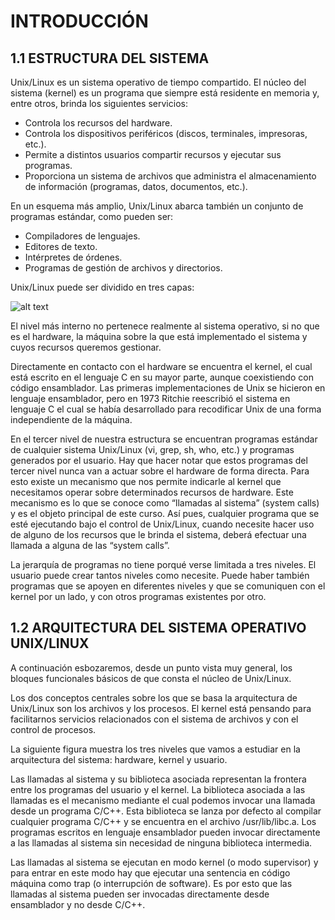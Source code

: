 <h1>INTRODUCCIÓN</h1>

<h2>1.1 ESTRUCTURA DEL SISTEMA</h2>

<p>Unix/Linux es un sistema operativo de tiempo compartido. El núcleo del sistema (kernel) es un programa que siempre está residente en memoria y, entre otros, brinda los siguientes servicios:</p>

<ul>
  <li>Controla los recursos del hardware.</li>
  <li>Controla los dispositivos periféricos (discos, terminales, impresoras, etc.).</li>
  <li>Permite a distintos usuarios compartir recursos y ejecutar sus programas.</li>
  <li>Proporciona un sistema de archivos que administra el almacenamiento de información (programas, datos, documentos, etc.).</li>
</ul>

  <p>En un esquema más amplio, Unix/Linux abarca también un conjunto de programas estándar, como pueden ser:</p>
  
<ul>
  <li>Compiladores de lenguajes.</li>
  <li>Editores de texto.</li>
  <li>Intérpretes de órdenes.</li>
  <li>Programas de gestión de archivos y directorios.</li>
</ul>

<p>Unix/Linux puede ser dividido en tres capas:</p> 

![alt text](https://github.com/Manchas2k4/advanced_programming/blob/master/github1.png)

<p>El nivel más interno no pertenece realmente al sistema operativo, si no que es el hardware, la máquina sobre la que está implementado el sistema y cuyos recursos queremos gestionar.</p>

<p>Directamente en contacto con el hardware se encuentra el kernel, el cual está escrito en el lenguaje C en su mayor parte, aunque coexistiendo con código ensamblador. Las primeras implementaciones de Unix se hicieron en lenguaje ensamblador, pero en 1973 Ritchie reescribió el sistema en lenguaje C el cual se había desarrollado para recodificar Unix de una forma independiente de la máquina.</p>

<p>En el tercer nivel de nuestra estructura se encuentran programas estándar de cualquier sistema Unix/Linux (vi, grep, sh, who, etc.) y programas generados por el usuario. Hay que hacer notar que estos programas del tercer nivel nunca van a actuar sobre el hardware de forma directa. Para esto existe un mecanismo que nos permite indicarle al kernel que necesitamos operar sobre determinados recursos de hardware. Este mecanismo es lo que se conoce como “llamadas al sistema” (system calls) y es el objeto principal de este curso. Así pues, cualquier programa que se esté ejecutando bajo el control de Unix/Linux, cuando necesite hacer uso de alguno de los recursos que le brinda el sistema, deberá efectuar una llamada a alguna de las “system calls”.</p>

<p>La jerarquía de programas no tiene porqué verse limitada a tres niveles. El usuario puede crear tantos niveles como necesite. Puede haber también programas que se apoyen en diferentes niveles y que se comuniquen con el kernel por un lado, y con otros programas existentes por otro.</p>

<h2>1.2 ARQUITECTURA DEL SISTEMA OPERATIVO UNIX/LINUX</h2>

<p>A continuación esbozaremos, desde un punto vista muy general, los bloques funcionales básicos de que consta el núcleo de Unix/Linux.</p>

<p>Los dos conceptos centrales sobre los que se basa la arquitectura de Unix/Linux son los archivos y los procesos. El kernel está pensando para facilitarnos servicios relacionados con el sistema de archivos y con el control de procesos.</p>

<p>La siguiente figura muestra los tres niveles que vamos a estudiar en la arquitectura del sistema: hardware, kernel y usuario.</p>

<p>Las llamadas al sistema y su biblioteca asociada representan la frontera entre los programas del usuario y el kernel. La biblioteca asociada a las llamadas es el mecanismo mediante el cual podemos invocar una llamada desde un programa C/C++. Esta biblioteca se lanza por defecto al compilar cualquier programa C/C++ y se encuentra en el archivo /usr/lib/libc.a. Los programas escritos en lenguaje ensamblador pueden invocar directamente a las llamadas al sistema sin necesidad de ninguna biblioteca intermedia.</p>

<p>Las llamadas al sistema se ejecutan en modo kernel (o modo supervisor) y para entrar en este modo hay que ejecutar una sentencia en código máquina como trap (o interrupción de software). Es por esto que las llamadas al sistema pueden ser invocadas  directamente desde ensamblador y no desde C/C++.</p>
